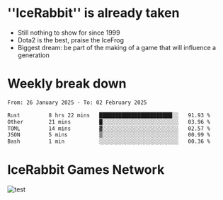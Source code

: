 # ''IceRabbit'' is already taken
- Still nothing to show for since 1999
- Dota2 is the best, praise the IceFrog
- Biggest dream: be part of the making of a game that will influence a generation

# Weekly break down
<!--START_SECTION:waka-->

```txt
From: 26 January 2025 - To: 02 February 2025

Rust         8 hrs 22 mins   ███████████████████████░░   91.93 %
Other        21 mins         █░░░░░░░░░░░░░░░░░░░░░░░░   03.96 %
TOML         14 mins         ▓░░░░░░░░░░░░░░░░░░░░░░░░   02.57 %
JSON         5 mins          ▒░░░░░░░░░░░░░░░░░░░░░░░░   00.99 %
Bash         1 min           ░░░░░░░░░░░░░░░░░░░░░░░░░   00.36 %
```

<!--END_SECTION:waka-->

# IceRabbit Games Network
![test](https://steam-stat.vercel.app/api?profileName=IceRabbit.png)
